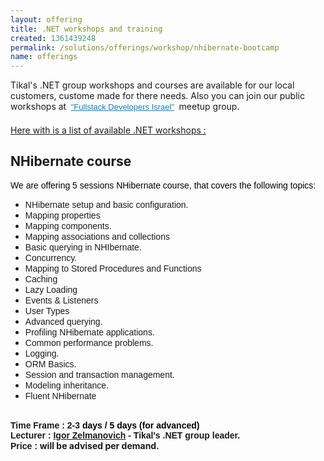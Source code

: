 ```yaml
---
layout: offering
title: .NET workshops and training
created: 1361439248
permalink: /solutions/offerings/workshop/nhibernate-bootcamp
name: offerings
---
```

<div>
<p>Tikal&#39;s .NET group workshops and courses&nbsp;are available for our&nbsp;local customers, custome made for there needs. Also you can join our&nbsp;public workshops&nbsp;at <span style="color: rgb(51, 51, 51); font-family: sans-serif, Arial, Verdana, 'Trebuchet MS'; font-size: 13px; line-height: 20.796875px; background-color: rgb(255, 255, 255);">&nbsp;</span><a href="http://www.meetup.com/full-stack-developer-il/" style="color: rgb(7, 130, 193); font-family: sans-serif, Arial, Verdana, 'Trebuchet MS'; font-size: 13px; line-height: 20.796875px; background-color: rgb(255, 255, 255);">&quot;Fullstack Developers Israel&quot;</a><span style="color: rgb(51, 51, 51); font-family: sans-serif, Arial, Verdana, 'Trebuchet MS'; font-size: 13px; line-height: 20.796875px; background-color: rgb(255, 255, 255);">&nbsp;</span> meetup group.&nbsp;<br />
<br />
<u>Here with is a list of available .NET&nbsp;workshops :</u></p>
</div>
<h2>NHibernate course</h2><div class='offering-description'><p><span style="font-size:14px;"><span style="font-family: arial, helvetica, sans-serif;"><span style="color: rgb(0, 0, 0);">We are offering 5 sessions NHibernate course, that covers the following topics:&nbsp;</span></span></span></p>

<ul>
	<li><span style="font-size:14px;"><span style="font-family: arial, helvetica, sans-serif;">NHibernate setup and basic configuration.</span></span></li>
	<li><span style="font-size:14px;"><span style="font-family: arial, helvetica, sans-serif;">Mapping properties</span></span></li>
	<li><span style="font-size:14px;"><span style="font-family: arial, helvetica, sans-serif;">Mapping components.</span></span></li>
	<li><span style="font-size:14px;"><span style="font-family: arial, helvetica, sans-serif;">Mapping associations and collections</span></span></li>
	<li><span style="font-size:14px;"><span style="font-family: arial, helvetica, sans-serif;">Basic querying in NHIbernate.</span></span></li>
	<li><span style="font-size:14px;"><span style="font-family: arial, helvetica, sans-serif;">Concurrency.</span></span></li>
	<li><span style="font-size:14px;"><span style="font-family: arial, helvetica, sans-serif;">Mapping to Stored Procedures and Functions</span></span></li>
	<li><span style="font-size:14px;"><span style="font-family: arial, helvetica, sans-serif;">Caching</span></span></li>
	<li><span style="font-size:14px;"><span style="font-family: arial, helvetica, sans-serif;">Lazy Loading</span></span></li>
	<li><span style="font-size:14px;"><span style="font-family: arial, helvetica, sans-serif;">Events &amp; Listeners</span></span></li>
	<li><span style="font-size:14px;"><span style="font-family: arial, helvetica, sans-serif;">User Types</span></span></li>
	<li><span style="font-size:14px;"><span style="font-family: arial, helvetica, sans-serif;">Advanced querying.</span></span></li>
	<li><span style="font-size:14px;"><span style="font-family: arial, helvetica, sans-serif;">Profiling NHibernate applications.</span></span></li>
	<li><span style="font-size:14px;"><span style="font-family: arial, helvetica, sans-serif;">Common performance problems.</span></span></li>
	<li><span style="font-size:14px;"><span style="font-family: arial, helvetica, sans-serif;">Logging.</span></span></li>
	<li><span style="font-size:14px;"><span style="font-family: arial, helvetica, sans-serif;">ORM Basics.</span></span></li>
	<li><span style="font-size:14px;"><span style="font-family: arial, helvetica, sans-serif;">Session and transaction management.</span></span></li>
	<li><span style="font-size:14px;"><span style="font-family: arial, helvetica, sans-serif;">Modeling inheritance.</span></span></li>
	<li><span style="font-size:14px;"><span style="font-family: arial, helvetica, sans-serif;">Fluent NHibernate</span></span></li>
</ul>

<div>
<div>
<p><br />
<span style="font-size:14px;"><span style="font-family: arial, helvetica, sans-serif;"><strong>Time Frame : 2-3<span style="color: rgb(0, 0, 0); white-space: pre-wrap;"> days / 5 days </span><span style="color: rgb(0, 0, 0); white-space: pre-wrap;">(for advanced)</span></strong></span><br />
<strong style="font-family: arial, helvetica, sans-serif;">Lecturer :&nbsp;<span style="color: rgb(0, 0, 0); white-space: pre-wrap;"><a href="http://www.tikalk.com/net/igorz">Igor Zelmanovich</a> </span>- Tikal&#39;s .NET&nbsp;group leader.</strong><br />
<strong style="font-family: arial, helvetica, sans-serif;">Price :&nbsp;</strong><strong>will be advised per demand.&nbsp;</strong></span></p>
</div>
</div>

<p>&nbsp;</p>
</div>
